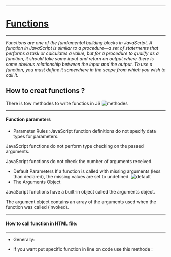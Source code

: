 ___ 

# [Functions](https://developer.mozilla.org/en-US/docs/Web/JavaScript/Guide/Functions)
___ 
*Functions are one of the fundamental building blocks in JavaScript. A function in JavaScript is similar to a procedure—a set of statements that performs a task or calculates a value, but for a procedure to qualify as a function, it should take some input and return an output where there is some obvious relationship between the input and the output. To use a function, you must define it somewhere in the scope from which you wish to call it.*

## How to creat functions ?
There is tow methodes to write functios in JS 
![methodes](http://codedcreatures.com/wp-content/uploads/2020/10/image-34.png)
______
#### Function parameters
* Parameter Rules :JavaScript function definitions do not specify data types for parameters.

JavaScript functions do not perform type checking on the passed arguments.

JavaScript functions do not check the number of arguments received.
* Default Parameters
If a function is called with missing arguments (less than declared), the missing values are set to undefined.
![default ](https://reactgo.com/static/ce6234f334a547487ddca887717c7a1d/a307d/default-function-parameters-javascript.png)
* The Arguments Object

JavaScript functions have a built-in object called the arguments object.

The argument object contains an array of the arguments used when the function was called (invoked).
______
#### How to call function in HTML file:
___
* Generally:

<script src="index0.js">
  </script>

* If you want put specific function in line on code use this methode :
<script type=" download()"></script>
